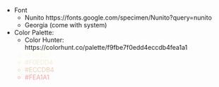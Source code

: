 <!DOCTYPE html>

<html>
<ul>
  <li>Font
  <ul>
    <li>Nunito https://fonts.google.com/specimen/Nunito?query=nunito </li>
    <li>Georgia (come with system)</li>
  </ul></li>
  <li>Color Palette:
  <ul>
    <li>Color Hunter: https://colorhunt.co/palette/f9fbe7f0edd4eccdb4fea1a1</li>
    <li style="color:#F9FBE7">#F9FBE7</li>
    <li style="color:#F0EDD4">#F0EDD4</li>
    <li style="color:#ECCDB4">#ECCDB4</li>
    <li style="color:#FEA1A1">#FEA1A1</li>
  </ul></li>
</ul>
</html>

